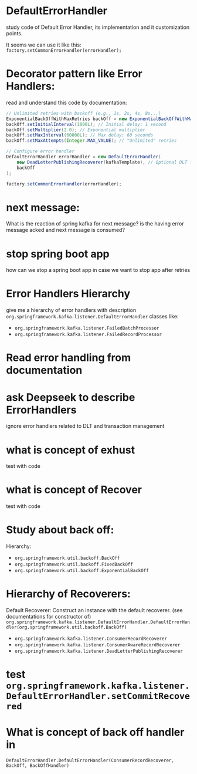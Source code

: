 # DefaultErrorHandler
study code of Default Error Handler, its implementation and it customization points.

It seems we can use it like this: `factory.setCommonErrorHandler(errorHandler);`

# Decorator pattern like Error Handlers:

read and understand this code by documentation:
```java
// Unlimited retries with backoff (e.g., 1s, 2s, 4s, 8s...)
ExponentialBackOffWithMaxRetries backOff = new ExponentialBackOffWithMaxRetries();
backOff.setInitialInterval(1000L); // Initial delay: 1 second
backOff.setMultiplier(2.0); // Exponential multiplier
backOff.setMaxInterval(60000L); // Max delay: 60 seconds
backOff.setMaxAttempts(Integer.MAX_VALUE); // "Unlimited" retries

// Configure error handler
DefaultErrorHandler errorHandler = new DefaultErrorHandler(
    new DeadLetterPublishingRecoverer(kafkaTemplate), // Optional DLT fallback
    backOff
);

factory.setCommonErrorHandler(errorHandler);
```

# next message:
What is the reaction of spring kafka for next message?
is the having error message acked and next message is consumed?

# stop spring boot app
how can we stop a spring boot app in case we want to stop app after retries

# Error Handlers Hierarchy
give me a hierarchy of error handlers with description
`org.springframework.kafka.listener.DefaultErrorHandler`
classes like: 
- `org.springframework.kafka.listener.FailedBatchProcessor`
- `org.springframework.kafka.listener.FailedRecordProcessor`

# Read error handling from documentation

# ask Deepseek to describe ErrorHandlers
ignore error handlers related to DLT and transaction management

# what is concept of exhust
test with code

# what is concept of Recover
test with code

# Study about back off:
Hierarchy: 
- `org.springframework.util.backoff.BackOff`
- `org.springframework.util.backoff.FixedBackOff`
- `org.springframework.util.backoff.ExponentialBackOff`


# Hierarchy of Recoverers:
Default Recoverer: Construct an instance with the default recoverer. (see documentations for constructor of)
`org.springframework.kafka.listener.DefaultErrorHandler.DefaultErrorHandler(org.springframework.util.backoff.BackOff)`
- `org.springframework.kafka.listener.ConsumerRecordRecoverer`
- `org.springframework.kafka.listener.ConsumerAwareRecordRecoverer`
- `org.springframework.kafka.listener.DeadLetterPublishingRecoverer`

# test `org.springframework.kafka.listener.DefaultErrorHandler.setCommitRecovered`

# What is concept of back off handler in
`DefaultErrorHandler.DefaultErrorHandler(ConsumerRecordRecoverer, BackOff, BackOffHandler)`
